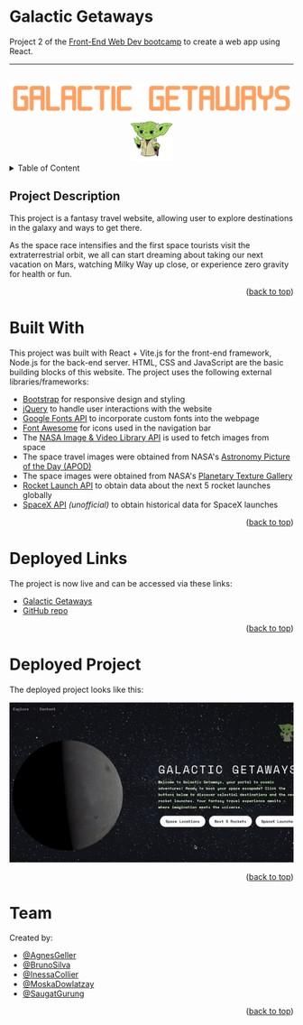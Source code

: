 # Galactic Getaways
Project 2 of the [Front-End Web Dev bootcamp][bootcamp-url] to create a web app using React.

****
<a name="readme-top"></a>

<!-- PROJECT LOGO -->
<br />
<div align="center">
<a href="https://galactic-getaways.netlify.app/" target="_blank">
    <img src="./src/assets/img/logo.png" alt="galactic-getaways-logo">
    <img src="./src/assets/img/yoda.png" alt="yoga-image" width="80" height="80">
    
</a>
</div>


<details>
    <summary>Table of Content</summary>
    <ol>
        <li><a href="#project-description">Project Description</a></li>
        <li><a href="#built-with">Built With</a></li>
        <li><a href="#deployed-links">Deployed Links</a></li>
        <li><a href="#deployed-project">Deployed Project</a></li>
        <li><a href="#team">Team</a></li>
    </ol>
</details>

## Project Description

This project is a fantasy travel website, allowing user to explore destinations in the galaxy and ways to get there. 

As the space race intensifies and the first space tourists visit the extraterrestrial orbit, we all can start dreaming about taking our next vacation on Mars, watching Milky Way up close, or experience zero gravity for health or fun.

<p align="right">(<a href="#readme-top">back to top</a>)</p>

# Built With

This project was built with React + Vite.js for the front-end framework, Node.js for the back-end server. HTML, CSS and JavaScript are the basic building blocks of this website. The project uses the following external libraries/frameworks:
- [Bootstrap][bootstrap-url] for responsive design and styling
- [jQuery][jquery-url] to handle user interactions with the website
- [Google Fonts API][google-fonts-url] to incorporate custom fonts into the webpage
- [Font Awesome][font-awesome-url] for icons used in the navigation bar
- The [NASA Image & Video Library API][image-library-url] is used to fetch images from space
- The space travel images were obtained from NASA's [Astronomy Picture of the Day (APOD)][nasa-apod-url]
- The space images were obtained from NASA's [Planetary Texture Gallery][planetary-gallery-url]
- [Rocket Launch API][rocket-launch-url] to obtain data about the next 5 rocket launches globally
- [SpaceX API][spacex-url] _(unofficial)_ to obtain historical data for SpaceX launches

<p align="right">(<a href="#readme-top">back to top</a>)</p>

# Deployed Links

The project is now live and can be accessed via these links:

- [Galactic Getaways][deployed-url]
- [GitHub repo][repo-url]

<p align="right">(<a href="#readme-top">back to top</a>)</p>

# Deployed Project

The deployed project looks like this:

![Galactic Getaways gif][project-gif]

<p align="right">(<a href="#readme-top">back to top</a>)</p>

# Team

Created by:
- [@AgnesGeller](https://github.com/agnesgeller)
- [@BrunoSilva](https://github.com/blaztted)
- [@InessaCollier](https://github.com/icollier77)
- [@MoskaDowlatzay](https://github.com/moskadowlatzay)
- [@SaugatGurung](https://github.com/saugatgurung20)

<p align="right">(<a href="#readme-top">back to top</a>)</p>

<!-- MARKDOWN LINKS -->
[deployed-url]: https://galactic-getaways.netlify.app/home
[project-gif]: ./src/assets/img/GalacticGetaways.gif
[repo-url]: https://github.com/MoskaDowlatzay/galactic-getaways
[bootstrap-url]: https://getbootstrap.com/
[jquery-url]: https://jquery.com/
[google-fonts-url]: https://fonts.google.com/
[font-awesome-url]: https://fontawesome.com/
[planetary-gallery-url]: http://planetarytextures.com/
[nasa-apod-url]: https://apod.nasa.gov/apod/astropix.html
[image-library-url]: https://images.nasa.gov/
[rocket-launch-url]: https://www.rocketlaunch.live/api?ref=grantwinney.com
[spacex-url]: https://github.com/r-spacex/SpaceX-API/blob/master/docs/launches/v4/upcoming.md
[bootcamp-url]: https://www.edx.org/boot-camps/coding/skills-bootcamp-in-front-end-web-development
